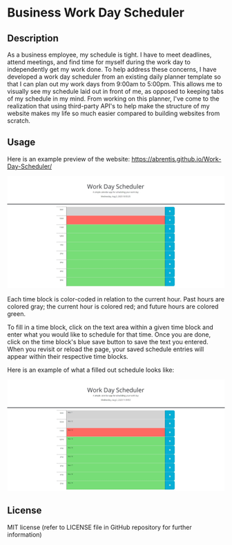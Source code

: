 # Business Work Day Scheduler

## Description

As a business employee, my schedule is tight. I have to meet deadlines, attend meetings, and find time for myself during the work day to independently get my work done. To help address these concerns, I have developed a work day scheduler from an existing daily planner template so that I can plan out my work days from 9:00am to 5:00pm. This allows me to visually see my schedule laid out in front of me, as opposed to keeping tabs of my schedule in my mind. From working on this planner, I've come to the realization that using third-party API's to help make the structure of my website makes my life so much easier compared to building websites from scratch.

## Usage

Here is an example preview of the website: https://abrentis.github.io/Work-Day-Scheduler/

![Image of what the website looks like upon opening it for the first time](./Assets/images/scheduler-website.jpg)

Each time block is color-coded in relation to the current hour. Past hours are colored gray; the current hour is colored red; and future hours are colored green.

To fill in a time block, click on the text area within a given time block and enter what you would like to schedule for that time. Once you are done, click on the time block's blue save button to save the text you entered. When you revisit or reload the page, your saved schedule entries will appear within their respective time blocks.

Here is an example of what a filled out schedule looks like:

![Image of each time block entry on the website filled out](./Assets/images/filled-out-schedule.jpg)

## License

MIT license (refer to LICENSE file in GitHub repository for further information)